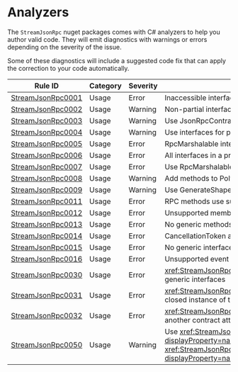 # Analyzers

The `StreamJsonRpc` nuget packages comes with C# analyzers to help you author valid code. They will emit diagnostics with warnings or errors depending on the severity of the issue.

Some of these diagnostics will include a suggested code fix that can apply the correction to your code automatically.

| Rule ID                                   | Category | Severity | Notes                                                           |
| ----------------------------------------- | -------- | -------- | --------------------------------------------------------------- |
| [StreamJsonRpc0001](StreamJsonRpc0001.md) | Usage    | Error    | Inaccessible interface                                          |
| [StreamJsonRpc0002](StreamJsonRpc0002.md) | Usage    | Warning  | Non-partial interface                                           |
| [StreamJsonRpc0003](StreamJsonRpc0003.md) | Usage    | Warning  | Use JsonRpcContractAttribute                                    |
| [StreamJsonRpc0004](StreamJsonRpc0004.md) | Usage    | Warning  | Use interfaces for proxies                                      |
| [StreamJsonRpc0005](StreamJsonRpc0005.md) | Usage    | Error    | RpcMarshalable interfaces must be IDisposable                   |
| [StreamJsonRpc0006](StreamJsonRpc0006.md) | Usage    | Error    | All interfaces in a proxy group must be attributed              |
| [StreamJsonRpc0007](StreamJsonRpc0007.md) | Usage    | Error    | Use RpcMarshalableAttribute on optional marshalable interface   |
| [StreamJsonRpc0008](StreamJsonRpc0008.md) | Usage    | Warning  | Add methods to PolyType shape for RPC contract interface        |
| [StreamJsonRpc0009](StreamJsonRpc0009.md) | Usage    | Warning  | Use GenerateShapeAttribute on optional marshalable interface    |
| [StreamJsonRpc0011](StreamJsonRpc0011.md) | Usage    | Error    | RPC methods use supported return types                          |
| [StreamJsonRpc0012](StreamJsonRpc0012.md) | Usage    | Error    | Unsupported member                                              |
| [StreamJsonRpc0013](StreamJsonRpc0013.md) | Usage    | Error    | No generic methods                                              |
| [StreamJsonRpc0014](StreamJsonRpc0014.md) | Usage    | Error    | CancellationToken as last parameter                             |
| [StreamJsonRpc0015](StreamJsonRpc0015.md) | Usage    | Error    | No generic interfaces                                           |
| [StreamJsonRpc0016](StreamJsonRpc0016.md) | Usage    | Error    | Unsupported event delegate type                                 |
| [StreamJsonRpc0030](StreamJsonRpc0030.md) | Usage    | Error    | <xref:StreamJsonRpc.JsonRpcProxyAttribute`1> should be applied only to generic interfaces
| [StreamJsonRpc0031](StreamJsonRpc0031.md) | Usage    | Error    | <xref:StreamJsonRpc.JsonRpcProxyAttribute`1> type argument should be a closed instance of the applied type
| [StreamJsonRpc0032](StreamJsonRpc0032.md) | Usage    | Error    | <xref:StreamJsonRpc.JsonRpcProxyAttribute`1> should be accompanied by another contract attribute
| [StreamJsonRpc0050](StreamJsonRpc0050.md) | Usage    | Warning  | Use <xref:StreamJsonRpc.IClientProxy.Is(System.Type)?displayProperty=nameWithType> or <xref:StreamJsonRpc.JsonRpcExtensions.As``1(StreamJsonRpc.IClientProxy)?displayProperty=nameWithType>
